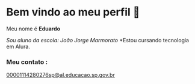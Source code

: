 # Bem vindo ao meu perfil 👋

Meu nome é **Eduardo**

*Sou aluno da escola: João Jorge Marmorato*
*Estou cursando tecnologia em Alura.
### Meu contato :

00001114280276sp@al.educacao.sp.gov.br
<!--
**Kaka016/Kaka016** is a ✨ _special_ ✨ repository because its `README.md` (this file) appears on your GitHub profile.

Here are some ideas to get you started:

- 🔭 I’m currently working on ...
- 🌱 I’m currently learning ...
- 👯 I’m looking to collaborate on ...
- 🤔 I’m looking for help with ...
- 💬 Ask me about ...
- 📫 How to reach me: ...
- 😄 Pronouns: ...
- ⚡ Fun fact: ...
-->

